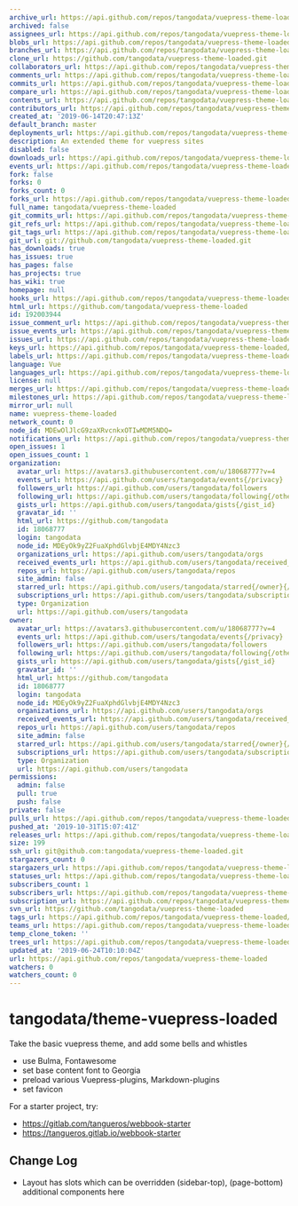```yaml
---
archive_url: https://api.github.com/repos/tangodata/vuepress-theme-loaded/{archive_format}{/ref}
archived: false
assignees_url: https://api.github.com/repos/tangodata/vuepress-theme-loaded/assignees{/user}
blobs_url: https://api.github.com/repos/tangodata/vuepress-theme-loaded/git/blobs{/sha}
branches_url: https://api.github.com/repos/tangodata/vuepress-theme-loaded/branches{/branch}
clone_url: https://github.com/tangodata/vuepress-theme-loaded.git
collaborators_url: https://api.github.com/repos/tangodata/vuepress-theme-loaded/collaborators{/collaborator}
comments_url: https://api.github.com/repos/tangodata/vuepress-theme-loaded/comments{/number}
commits_url: https://api.github.com/repos/tangodata/vuepress-theme-loaded/commits{/sha}
compare_url: https://api.github.com/repos/tangodata/vuepress-theme-loaded/compare/{base}...{head}
contents_url: https://api.github.com/repos/tangodata/vuepress-theme-loaded/contents/{+path}
contributors_url: https://api.github.com/repos/tangodata/vuepress-theme-loaded/contributors
created_at: '2019-06-14T20:47:13Z'
default_branch: master
deployments_url: https://api.github.com/repos/tangodata/vuepress-theme-loaded/deployments
description: An extended theme for vuepress sites
disabled: false
downloads_url: https://api.github.com/repos/tangodata/vuepress-theme-loaded/downloads
events_url: https://api.github.com/repos/tangodata/vuepress-theme-loaded/events
fork: false
forks: 0
forks_count: 0
forks_url: https://api.github.com/repos/tangodata/vuepress-theme-loaded/forks
full_name: tangodata/vuepress-theme-loaded
git_commits_url: https://api.github.com/repos/tangodata/vuepress-theme-loaded/git/commits{/sha}
git_refs_url: https://api.github.com/repos/tangodata/vuepress-theme-loaded/git/refs{/sha}
git_tags_url: https://api.github.com/repos/tangodata/vuepress-theme-loaded/git/tags{/sha}
git_url: git://github.com/tangodata/vuepress-theme-loaded.git
has_downloads: true
has_issues: true
has_pages: false
has_projects: true
has_wiki: true
homepage: null
hooks_url: https://api.github.com/repos/tangodata/vuepress-theme-loaded/hooks
html_url: https://github.com/tangodata/vuepress-theme-loaded
id: 192003944
issue_comment_url: https://api.github.com/repos/tangodata/vuepress-theme-loaded/issues/comments{/number}
issue_events_url: https://api.github.com/repos/tangodata/vuepress-theme-loaded/issues/events{/number}
issues_url: https://api.github.com/repos/tangodata/vuepress-theme-loaded/issues{/number}
keys_url: https://api.github.com/repos/tangodata/vuepress-theme-loaded/keys{/key_id}
labels_url: https://api.github.com/repos/tangodata/vuepress-theme-loaded/labels{/name}
language: Vue
languages_url: https://api.github.com/repos/tangodata/vuepress-theme-loaded/languages
license: null
merges_url: https://api.github.com/repos/tangodata/vuepress-theme-loaded/merges
milestones_url: https://api.github.com/repos/tangodata/vuepress-theme-loaded/milestones{/number}
mirror_url: null
name: vuepress-theme-loaded
network_count: 0
node_id: MDEwOlJlcG9zaXRvcnkxOTIwMDM5NDQ=
notifications_url: https://api.github.com/repos/tangodata/vuepress-theme-loaded/notifications{?since,all,participating}
open_issues: 1
open_issues_count: 1
organization:
  avatar_url: https://avatars3.githubusercontent.com/u/18068777?v=4
  events_url: https://api.github.com/users/tangodata/events{/privacy}
  followers_url: https://api.github.com/users/tangodata/followers
  following_url: https://api.github.com/users/tangodata/following{/other_user}
  gists_url: https://api.github.com/users/tangodata/gists{/gist_id}
  gravatar_id: ''
  html_url: https://github.com/tangodata
  id: 18068777
  login: tangodata
  node_id: MDEyOk9yZ2FuaXphdGlvbjE4MDY4Nzc3
  organizations_url: https://api.github.com/users/tangodata/orgs
  received_events_url: https://api.github.com/users/tangodata/received_events
  repos_url: https://api.github.com/users/tangodata/repos
  site_admin: false
  starred_url: https://api.github.com/users/tangodata/starred{/owner}{/repo}
  subscriptions_url: https://api.github.com/users/tangodata/subscriptions
  type: Organization
  url: https://api.github.com/users/tangodata
owner:
  avatar_url: https://avatars3.githubusercontent.com/u/18068777?v=4
  events_url: https://api.github.com/users/tangodata/events{/privacy}
  followers_url: https://api.github.com/users/tangodata/followers
  following_url: https://api.github.com/users/tangodata/following{/other_user}
  gists_url: https://api.github.com/users/tangodata/gists{/gist_id}
  gravatar_id: ''
  html_url: https://github.com/tangodata
  id: 18068777
  login: tangodata
  node_id: MDEyOk9yZ2FuaXphdGlvbjE4MDY4Nzc3
  organizations_url: https://api.github.com/users/tangodata/orgs
  received_events_url: https://api.github.com/users/tangodata/received_events
  repos_url: https://api.github.com/users/tangodata/repos
  site_admin: false
  starred_url: https://api.github.com/users/tangodata/starred{/owner}{/repo}
  subscriptions_url: https://api.github.com/users/tangodata/subscriptions
  type: Organization
  url: https://api.github.com/users/tangodata
permissions:
  admin: false
  pull: true
  push: false
private: false
pulls_url: https://api.github.com/repos/tangodata/vuepress-theme-loaded/pulls{/number}
pushed_at: '2019-10-31T15:07:41Z'
releases_url: https://api.github.com/repos/tangodata/vuepress-theme-loaded/releases{/id}
size: 199
ssh_url: git@github.com:tangodata/vuepress-theme-loaded.git
stargazers_count: 0
stargazers_url: https://api.github.com/repos/tangodata/vuepress-theme-loaded/stargazers
statuses_url: https://api.github.com/repos/tangodata/vuepress-theme-loaded/statuses/{sha}
subscribers_count: 1
subscribers_url: https://api.github.com/repos/tangodata/vuepress-theme-loaded/subscribers
subscription_url: https://api.github.com/repos/tangodata/vuepress-theme-loaded/subscription
svn_url: https://github.com/tangodata/vuepress-theme-loaded
tags_url: https://api.github.com/repos/tangodata/vuepress-theme-loaded/tags
teams_url: https://api.github.com/repos/tangodata/vuepress-theme-loaded/teams
temp_clone_token: ''
trees_url: https://api.github.com/repos/tangodata/vuepress-theme-loaded/git/trees{/sha}
updated_at: '2019-06-24T10:10:04Z'
url: https://api.github.com/repos/tangodata/vuepress-theme-loaded
watchers: 0
watchers_count: 0
---
```


# tangodata/theme-vuepress-loaded

Take the basic vuepress theme, and add some bells and whistles

- use Bulma, Fontawesome
- set base content font to Georgia
- preload various Vuepress-plugins, Markdown-plugins
- set favicon

For a starter project, try:

- https://gitlab.com/tangueros/webbook-starter
- https://tangueros.gitlab.io/webbook-starter


## Change Log

- Layout has slots which can be overridden
  (sidebar-top), (page-bottom)
  additional components here
